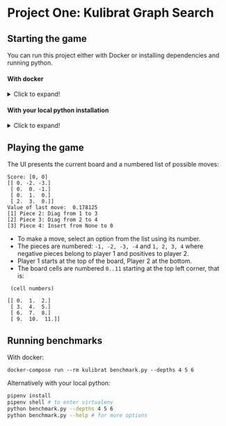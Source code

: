 # Project One: Kulibrat Graph Search


## Starting the game

You can run this project either with Docker or installing dependencies and running python.

#### With docker

<details>
  <summary>Click to expand!</summary>

```bash
docker-compose run --rm kulibrat
```

You can optionally change player and game settings when invoking the program:

```bash
docker-compose run --rm kulibrat   main.py --player1-type human --player2-type hminimax --player2-depth 4 --winning-points 2
```

</details>


#### With your local python installation

<details>
  <summary>Click to expand!</summary>

First install pipenv to manage dependencies:

```bash
pip install --user pipenv
```

With pipenv installed you are ready to install dependencies and run the program:

```bash
cd /to/this/repo
pipenv install   # to install deps
pipenv shell     # to enter virtualenv
python main.py   # to run the game
```


```bash
pipenv shell
python main.py --player1-type human --player2-type hminimax --player2-depth 4 --winning-points 2
```
</details>



## Playing the game

The UI presents the current board and a numbered list of possible moves:

```
Score: [0, 0]
[[ 0. -2. -3.]
 [ 0.  0. -1.]
 [ 0.  1.  0.]
 [ 2.  3.  0.]]
Value of last move:  0.178125
[1] Piece 2: Diag from 1 to 3
[2] Piece 3: Diag from 2 to 4
[3] Piece 4: Insert from None to 0
```
* To make a move, select an option from the list using its number.
* The pieces are numbered: `-1, -2, -3, -4` and `1, 2, 3, 4` where negative pieces belong to player 1 and positives to player 2.
* Player 1 starts at the top of the board, Player 2 at the bottom.
* The board cells are numbered `0..11` starting at the top left corner, that is:
```
 (cell numbers)
  
[[ 0.  1.  2.]
 [ 3.  4.  5.]
 [ 6.  7.  8.]
 [ 9.  10.  11.]]
```



## Running benchmarks

With docker:

```
docker-compose run --rm kulibrat benchmark.py --depths 4 5 6
```

Alternatively with your local python:

```bash
pipenv install
pipenv shell # to enter virtualenv
python benchmark.py --depths 4 5 6
python benchmark.py --help # for more options
```
